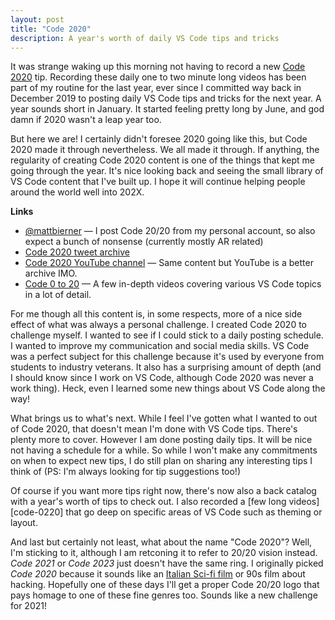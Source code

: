 ```yaml
---
layout: post
title: "Code 2020"
description: A year's worth of daily VS Code tips and tricks
---
```


It was strange waking up this morning not having to record a new [Code 2020][youtube] tip. Recording these daily one to two minute long videos has been part of my routine for the last year, ever since I committed way back in December 2019 to posting daily VS Code tips and tricks for the next year. A year sounds short in January. It started feeling pretty long by June, and god damn if 2020 wasn't a leap year too.

But here we are! I certainly didn't foresee 2020 going like this, but Code 2020 made it through nevertheless. We all made it through. If anything, the regularity of creating Code 2020 content is one of the things that kept me going through the year. It's nice looking back and seeing the small library of VS Code content that I've built up. I hope it will continue helping people around the world well into 202X.

**Links**
- [@mattbierner](https://twitter.com/mattbierner) — I post Code 20/20 from my personal account, so also expect a bunch of nonsense (currently mostly AR related)
- [Code 2020 tweet archive](https://twitter.com/search?f=live&q=(%23code2020)%20(from%3Amattbierner)&src=typed_query)
- [Code 2020 YouTube channel][youtube] — Same content but YouTube is a better archive IMO.
- [Code 0 to 20][code0220] — A few in-depth videos covering various VS Code topics in a lot of detail.

For me though all this content is, in some respects, more of a nice side effect of what was always a personal challenge. I created Code 2020 to challenge myself. I wanted to see if I could stick to a daily posting schedule. I wanted to improve my communication and social media skills. VS Code was a perfect subject for this challenge because it's used by everyone from students to industry veterans. It also has a surprising amount of depth (and I should know since I work on VS Code, although Code 2020 was never a work thing). Heck, even I learned some new things about VS Code along the way!

What brings us to what's next. While I feel I've gotten what I wanted to out of Code 2020, that doesn't mean I'm done with VS Code tips. There's plenty more to cover. However I am done posting daily tips. It will be nice not having a schedule for a while. So while I won't make any commitments on when to expect new tips, I do still plan on sharing any interesting tips I think of (PS: I'm always looking for tip suggestions too!) 

Of course if you want more tips right now, there's now also a back catalog with a year's worth of tips to check out. I also recorded a [few long videos][code-0220] that go deep on specific areas of VS Code such as theming or layout.

And last but certainly not least, what about the name "Code 2020"? Well, I'm sticking to it, although I am retconing it to refer to 20/20 vision instead. *Code 2021* or *Code 2023* just doesn't have the same ring. I originally picked *Code 2020* because it sounds like an [Italian Sci-fi film](https://en.wikipedia.org/wiki/2020_Texas_Gladiators) or 90s film about hacking. Hopefully one of these days I'll get a proper Code 20/20 logo that pays homage to one of these fine genres too. Sounds like a new challenge for 2021! <!-- or rather a carry over challenge since I failed at finding a good designer in 2020 :) -->



[youtube]: https://www.youtube.com/c/Code2020/
[code0220]: https://www.youtube.com/playlist?list=PLvKOuwv1u7bFsBC2ONDLk9LfDHklSW6xR